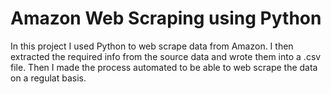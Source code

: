 # Amazon Web Scraping using Python 

In this project I used Python to web scrape data from Amazon. I then extracted the required info from the source data and wrote them into a .csv file. Then I made the process automated to be able to web scrape the data on a regulat basis.
